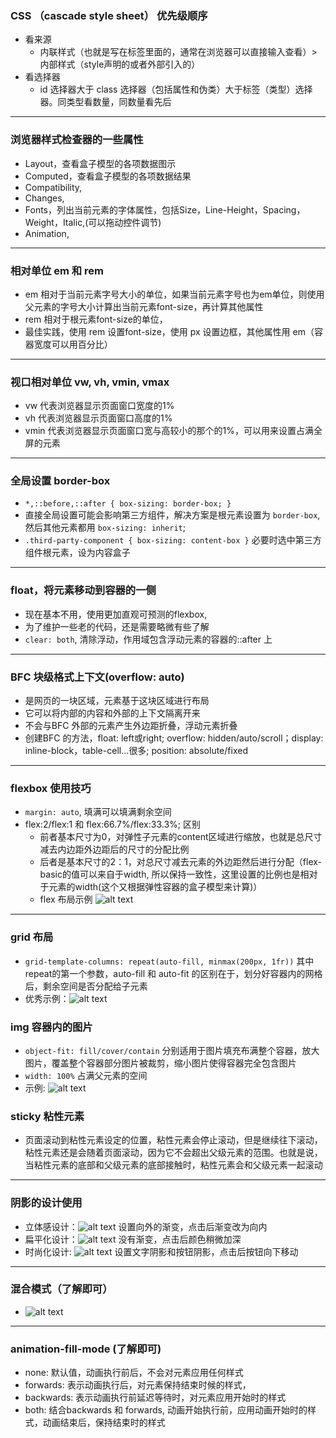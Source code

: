 ### CSS （cascade style sheet） 优先级顺序
- 看来源
  - 内联样式（也就是写在标签里面的，通常在浏览器可以直接输入查看）> 内部样式（style声明的或者外部引入的）
- 看选择器
  - id 选择器大于 class 选择器（包括属性和伪类）大于标签（类型）选择器。同类型看数量，同数量看先后
---
### 浏览器样式检查器的一些属性
- Layout，查看盒子模型的各项数据图示
- Computed，查看盒子模型的各项数据结果
- Compatibility,
- Changes,
- Fonts，列出当前元素的字体属性，包括Size，Line-Height，Spacing，Weight，Italic,(可以拖动控件调节)
- Animation,
---
### 相对单位 em 和 rem
- em 相对于当前元素字号大小的单位，如果当前元素字号也为em单位，则使用父元素的字号大小计算出当前元素font-size，再计算其他属性
- rem 相对于根元素font-size的单位，
- 最佳实践，使用 rem 设置font-size，使用 px 设置边框，其他属性用 em（容器宽度可以用百分比）
---
### 视口相对单位 vw, vh, vmin, vmax
- vw 代表浏览器显示页面窗口宽度的1%
- vh 代表浏览器显示页面窗口高度的1%
- vmin 代表浏览器显示页面窗口宽与高较小的那个的1%，可以用来设置占满全屏的元素
---
### 全局设置 border-box
- ```*,::before,::after { box-sizing: border-box; }```
- 直接全局设置可能会影响第三方组件，解决方案是根元素设置为 `border-box`, 然后其他元素都用 `box-sizing: inherit`;
- ```.third-party-component { box-sizing: content-box }``` 必要时选中第三方组件根元素，设为内容盒子
---
### float，将元素移动到容器的一侧
- 现在基本不用，使用更加直观可预测的flexbox,
- 为了维护一些老的代码，还是需要略微有些了解
- `clear: both`, 清除浮动，作用域包含浮动元素的容器的::after 上
---
### BFC 块级格式上下文(overflow: auto)
- 是网页的一块区域，元素基于这块区域进行布局
- 它可以将内部的内容和外部的上下文隔离开来
- 不会与BFC 外部的元素产生外边距折叠，浮动元素折叠
- 创建BFC 的方法，float: left或right; overflow: hidden/auto/scroll；display: inline-block，table-cell...很多; position: absolute/fixed
---
### flexbox 使用技巧
- `margin: auto`, 填满可以填满剩余空间
- flex:2/flex:1 和 flex:66.7%/flex:33.3%; 区别
  - 前者基本尺寸为0，对弹性子元素的content区域进行缩放，也就是总尺寸减去内边距外边距后的尺寸的分配比例
  - 后者是基本尺寸的2：1，对总尺寸减去元素的外边距然后进行分配（flex-basic的值可以来自于width, 所以保持一致性，这里设置的比例也是相对于元素的width(这个又根据弹性容器的盒子模型来计算)）
  - flex 布局示例 ![alt text](image.png)
---
### grid 布局
- `grid-template-columns: repeat(auto-fill, minmax(200px, 1fr))` 其中repeat的第一个参数，auto-fill 和 auto-fit 的区别在于，划分好容器内的网格后，剩余空间是否分配给子元素
- 优秀示例：![alt text](image-1.png)
### img 容器内的图片
- `object-fit: fill/cover/contain` 分别适用于图片填充布满整个容器，放大图片，覆盖整个容器部分图片被裁剪，缩小图片使得容器完全包含图片
- `width: 100%` 占满父元素的空间
- 示例: ![alt text](image-2.png)
### sticky 粘性元素
- 页面滚动到粘性元素设定的位置，粘性元素会停止滚动，但是继续往下滚动，粘性元素还是会随着页面滚动，因为它不会超出父级元素的范围。也就是说，当粘性元素的底部和父级元素的底部接触时，粘性元素会和父级元素一起滚动
---
### 阴影的设计使用
- 立体感设计：![alt text](image-3.png)
  设置向外的渐变，点击后渐变改为向内
- 扁平化设计：![alt text](image-4.png)
  没有渐变，点击后颜色稍微加深
- 时尚化设计: ![alt text](image-5.png)
  设置文字阴影和按钮阴影，点击后按钮向下移动
---
### 混合模式（了解即可）
- ![alt text](image-6.png)
---
### animation-fill-mode (了解即可)
- none: 默认值，动画执行前后，不会对元素应用任何样式
- forwards: 表示动画执行后，对元素保持结束时候的样式，
- backwards: 表示动画执行前延迟等待时，对元素应用开始时的样式
- both: 结合backwards 和 forwards, 动画开始执行前，应用动画开始时的样式，动画结束后，保持结束时的样式
###